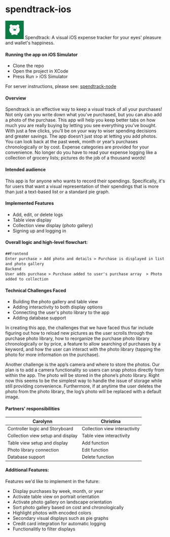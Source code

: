 spendtrack-ios
==============

![alt text](https://github.com/carolynnvu/spendtrack-ios/blob/master/Spendtrack/Images.xcassets/AppIcon.appiconset/spendtrack_logo58.png "Logo Title Text 1")
Spendtrack: A visual iOS expense tracker for your eyes' pleasure and wallet's happiness.

#### Running the app on iOS Simulator 
- Clone the repo 
- Open the project in XCode
- Press Run > iOS Simulator

For server instructions, please see: [spendtrack-node](https://github.com/carolynnvu/spendtrack-node)

#### Overview
Spendtrack is an effective way to keep a visual track of all your purchases! Not only can you write down what you’ve purchased, but you can also add a photo of the purchase. This app will help you keep better tabs on how much you are really buying by letting you see everything you’ve bought. With just a few clicks, you’ll be on your way to wiser spending decisions and greater savings.
The app doesn’t just stop at letting you add photos. You can look back at the past week, month or year’s purchases chronologically or by cost. Expense categories are provided for your convenience. No longer do you have to read your expense logging like a collection of grocery lists; pictures do the job of a thousand words!

#### Intended audience
This app is for anyone who wants to record their spendings. Specifically, it's for users that want a visual representation of their spendings that is more than just a text-based list or a standard pie graph.

#### Implemented Features
* Add, edit, or delete logs
* Table view display
* Collection view display (photo gallery)
* Signing up and logging in

#### Overall logic and high-level flowchart:
```
##Frontend
Enter purchase > Add photo and details > Purchase is displayed in list and photo gallery
Backend
User adds purchase > Purchase added to user's purchase array  > Photo added to collection
```

#### Technical Challenges Faced 
* Building the photo gallery and table view
* Adding interactivity to both display options
* Connecting the user's photo library to the app 
* Adding database support 


In creating this app, the challenges that we have faced thus far include figuring out how to reload new pictures as the user scrolls through the purchase photo library, how to reorganize the purchase photo library chronologically or by price, a feature to allow searching of purchases by a keyword, and how the user can interact with the photo library (tapping the photo for more information on the purchase). 

Another challenge is the app’s camera and where to store the photos. Our plan is to add a camera functionality so users can snap photos directly from within the app. The photo will be stored in the phone’s photo library. Right now this seems to be the simplest way to handle the issue of storage while still providing convenience. Furthermore, if at anytime the user deletes the photo from the photo library, the log’s photo will be replaced with a default image. 

#### Partners' responsibilities
Carolynn | Christina
------------ | -------------
Controller logic and Storyboard | Collection view interactivity
Collection view setup and display | Table view interactivity
Table view setup and display | Add function
Photo library connection | Edit function
Database support | Delete function

#### Additional Features: 
Features we'd like to implement in the future:
* Display purchases by week, month, or year
* Activate table view on portrait orientation
* Activate photo gallery on landscape orientation 
* Sort photo gallery based on cost and chronologically
* Highlight photos with encoded colors 
* Secondary visual displays such as pie graphs 
* Credit card integration for automatic logging
* Functionalitly to filter displays 
